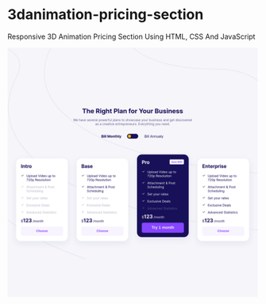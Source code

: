 # 3danimation-pricing-section
Responsive 3D Animation Pricing Section Using HTML, CSS And JavaScript

![Image alt](https://github.com/HubCrag/3danimation-pricing-section/raw/main/Screenshot.png)
